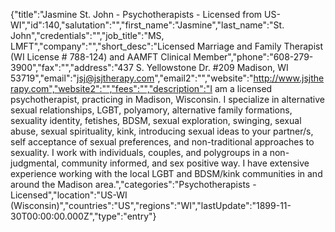 {"title":"Jasmine St. John - Psychotherapists - Licensed from US-WI","id":140,"salutation":"","first_name":"Jasmine","last_name":"St. John","credentials":"","job_title":"MS, LMFT","company":"","short_desc":"Licensed Marriage and Family Therapist (WI License # 788-124) and AAMFT Clinical Member","phone":"608-279-3900","fax":"","address":"437 S. Yellowstone Dr. #209    Madison, WI 53719","email":"jsj@jsjtherapy.com","email2":"","website":"http://www.jsjtherapy.com","website2":"","fees":"","description":"I am a licensed psychotherapist, practicing in Madison, Wisconsin. I specialize in alternative sexual relationships, LGBT, polyamory, alternative family formations, sexuality identity, fetishes, BDSM, sexual exploration, swinging, sexual abuse, sexual spirituality, kink, introducing sexual ideas to your partner/s, self acceptance of sexual preferences, and non-traditional approaches to sexuality. I work with individuals, couples, and polygroups in a non-judgmental, community informed, and sex positive way. I have extensive experience working with the local LGBT and BDSM/kink communities in and around the Madison area.","categories":"Psychotherapists - Licensed","location":"US-WI (Wisconsin)","countries":"US","regions":"WI","lastUpdate":"1899-11-30T00:00:00.000Z","type":"entry"}
